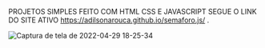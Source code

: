 
PROJETOS SIMPLES FEITO COM HTML CSS E JAVASCRIPT
SEGUE O LINK DO SITE ATIVO https://adilsonarouca.github.io/semaforo.js/ .
<br>

![Captura de tela de 2022-04-29 18-25-34](https://user-images.githubusercontent.com/99054359/166071982-6f55b7f8-e8f9-4685-800c-d65450bb5b94.png)

